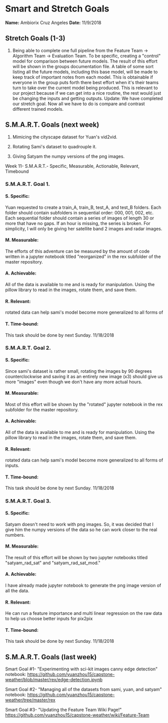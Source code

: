 # Smart and Stretch Goals

**Name:** Ambiorix Cruz Angeles
**Date:** 11/9/2018

## Stretch Goals (1-3)

1. Being able to complete one full pipeline from the Feature Team -> Algorithm Team -> Evaluation Team. To be specific, creating a "control" model for comparison between future models. The result of this effort will be shown in the groups documentation file. A table of some sort listing all the future models, including this base model, will be made to keep track of important notes from each model. This is obtainable if everyone in the group puts forth there best effort when it's their teams turn to take over the current model being produced. This is relevant to our project because if we can get into a nice routine, the rest would just be changing the inputs and getting outputs.
Update: We have completed our stretch goal. Now all we have to do is compare and contrast different trained models.


## S.M.A.R.T. Goals (next week)

1. Mimicing the cityscape dataset for Yuan's vid2vid.

2. Rotating Sami's dataset to quadrouple it.

3. Giving Satyam the numpy versions of the png images.

Week 11- S.M.A.R.T.- Specific, Measurable, Actionable, Relevant, Timebound

### S.M.A.R.T. Goal 1.

#### S. Specific:
Yuan requested to create a train_A, train_B, test_A, and test_B folders. Each folder should contain subfolders in sequential order: 000, 001, 002, etc. Each sequential folder should contain a series of images of length 30 or more that have no gaps. If an hour is missing, the series is broken. For simplicity, I will only be giving her satellite band 2 images and radar images.

#### M. Measurable: 
The efforts of this adventure can be measured by the amount of code written in a jupyter notebook titled "reorganized" in the rex subfolder of the master repository.

#### A. Achievable:
All of the data is available to me and is ready for manipulation. Using the pillow library to read in the images, rotate them, and save them.

#### R. Relevant:
rotated data can help sami's model become more generalized to all forms of

#### T. Time-bound:
This task should be done by next Sunday. 11/18/2018

### S.M.A.R.T. Goal 2.

#### S. Specific:
Since sami's dataset is rather small, rotating the images by 90 degrees counterclockwise and saving it as an entirely new image (x3) should give us more "images" even though we don't have any more actual hours.

#### M. Measurable:
Most of this effort will be shown by the "rotated" jupyter notebook in the rex subfolder for the master repository.

#### A. Achievable:
All of the data is available to me and is ready for manipulation. Using the pillow library to read in the images, rotate them, and save them.

#### R. Relevant:
rotated data can help sami's model become more generalized to all forms of inputs.

#### T. Time-bound:
This task should be done by next Sunday. 11/18/2018

### S.M.A.R.T. Goal 3.

#### S. Specific:
Satyam doesn't need to work with png images. So, it was decided that I give him the numpy versions of the data so he can work closer to the real numbers.

#### M. Measurable:
The result of this effort will be shown by two jupyter notebooks titled "satyam_rad_sat" and "satyam_rad_sat_mod."

#### A. Achievable:
I have already made jupyter notebook to generate the png image version of all the data.

#### R. Relevant:
He can run a feature importance and multi linear regression on the raw data to help us choose better inputs for pix2pix

#### T. Time-bound:
This task should be done by next Sunday. 11/18/2018 

## S.M.A.R.T. Goals (last week)

Smart Goal #1- "Experimenting with sci-kit images canny edge detection" notebook:
https://github.com/yuanzhou15/capstone-weather/blob/master/rex/edge-detection.ipynb

Smart Goal #2- "Managing all of the datasets from sami, yuan, and satyam" notebook: https://github.com/yuanzhou15/capstone-weather/tree/master/rex

Smart Goal #3- "Updating the Feature Team Wiki Page!"
https://github.com/yuanzhou15/capstone-weather/wiki/Feature-Team